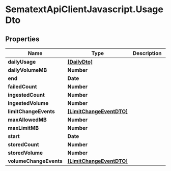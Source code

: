 # SematextApiClientJavascript.UsageDto

## Properties

| Name                   | Type                                                | Description | Notes      |
| ---------------------- | --------------------------------------------------- | ----------- | ---------- |
| **dailyUsage**         | [**[DailyDto]**](DailyDto.md)                       |             | [optional] |
| **dailyVolumeMB**      | **Number**                                          |             | [optional] |
| **end**                | **Date**                                            |             | [optional] |
| **failedCount**        | **Number**                                          |             | [optional] |
| **ingestedCount**      | **Number**                                          |             | [optional] |
| **ingestedVolume**     | **Number**                                          |             | [optional] |
| **limitChangeEvents**  | [**[LimitChangeEventDTO]**](LimitChangeEventDTO.md) |             | [optional] |
| **maxAllowedMB**       | **Number**                                          |             | [optional] |
| **maxLimitMB**         | **Number**                                          |             | [optional] |
| **start**              | **Date**                                            |             | [optional] |
| **storedCount**        | **Number**                                          |             | [optional] |
| **storedVolume**       | **Number**                                          |             | [optional] |
| **volumeChangeEvents** | [**[LimitChangeEventDTO]**](LimitChangeEventDTO.md) |             | [optional] |
